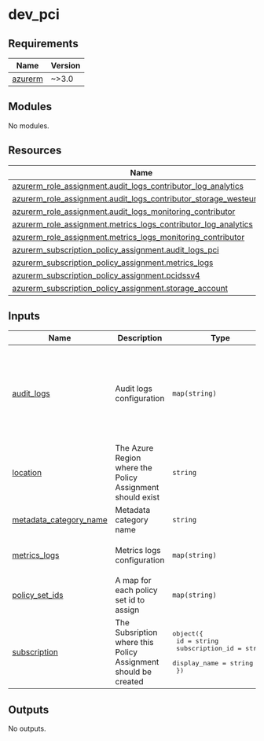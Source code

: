 # dev_pci

<!-- BEGINNING OF PRE-COMMIT-TERRAFORM DOCS HOOK -->
## Requirements

| Name | Version |
|------|---------|
| <a name="requirement_azurerm"></a> [azurerm](#requirement\_azurerm) | ~>3.0 |

## Modules

No modules.

## Resources

| Name | Type |
|------|------|
| [azurerm_role_assignment.audit_logs_contributor_log_analytics](https://registry.terraform.io/providers/hashicorp/azurerm/latest/docs/resources/role_assignment) | resource |
| [azurerm_role_assignment.audit_logs_contributor_storage_westeurope](https://registry.terraform.io/providers/hashicorp/azurerm/latest/docs/resources/role_assignment) | resource |
| [azurerm_role_assignment.audit_logs_monitoring_contributor](https://registry.terraform.io/providers/hashicorp/azurerm/latest/docs/resources/role_assignment) | resource |
| [azurerm_role_assignment.metrics_logs_contributor_log_analytics](https://registry.terraform.io/providers/hashicorp/azurerm/latest/docs/resources/role_assignment) | resource |
| [azurerm_role_assignment.metrics_logs_monitoring_contributor](https://registry.terraform.io/providers/hashicorp/azurerm/latest/docs/resources/role_assignment) | resource |
| [azurerm_subscription_policy_assignment.audit_logs_pci](https://registry.terraform.io/providers/hashicorp/azurerm/latest/docs/resources/subscription_policy_assignment) | resource |
| [azurerm_subscription_policy_assignment.metrics_logs](https://registry.terraform.io/providers/hashicorp/azurerm/latest/docs/resources/subscription_policy_assignment) | resource |
| [azurerm_subscription_policy_assignment.pcidssv4](https://registry.terraform.io/providers/hashicorp/azurerm/latest/docs/resources/subscription_policy_assignment) | resource |
| [azurerm_subscription_policy_assignment.storage_account](https://registry.terraform.io/providers/hashicorp/azurerm/latest/docs/resources/subscription_policy_assignment) | resource |

## Inputs

| Name | Description | Type | Default | Required |
|------|-------------|------|---------|:--------:|
| <a name="input_audit_logs"></a> [audit\_logs](#input\_audit\_logs) | Audit logs configuration | `map(string)` | <pre>{<br>  "storage_primary_region_location": "novalue",<br>  "storage_primary_region_storage_id": "novalue",<br>  "storage_secondary_region_location": "novalue",<br>  "storage_secondary_region_storage_id": "novalue",<br>  "workspace_id": "novalue"<br>}</pre> | no |
| <a name="input_location"></a> [location](#input\_location) | The Azure Region where the Policy Assignment should exist | `string` | n/a | yes |
| <a name="input_metadata_category_name"></a> [metadata\_category\_name](#input\_metadata\_category\_name) | Metadata category name | `string` | `"Custom PagoPA"` | no |
| <a name="input_metrics_logs"></a> [metrics\_logs](#input\_metrics\_logs) | Metrics logs configuration | `map(string)` | <pre>{<br>  "workspace_id": "novalue"<br>}</pre> | no |
| <a name="input_policy_set_ids"></a> [policy\_set\_ids](#input\_policy\_set\_ids) | A map for each policy set id to assign | `map(string)` | n/a | yes |
| <a name="input_subscription"></a> [subscription](#input\_subscription) | The Subsription where this Policy Assignment should be created | <pre>object({<br>    id              = string<br>    subscription_id = string<br>    display_name    = string<br>  })</pre> | n/a | yes |

## Outputs

No outputs.
<!-- END OF PRE-COMMIT-TERRAFORM DOCS HOOK -->
